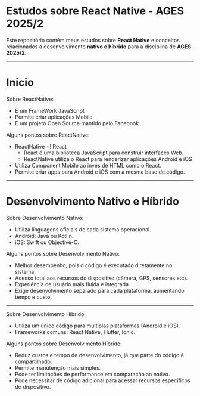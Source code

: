 # Estudos sobre React Native - AGES 2025/2  

Este repositório contém meus estudos sobre **React Native** e conceitos relacionados a desenvolvimento **nativo e híbrido** para a disciplina de **AGES 2025/2**.  

---

# Inicio 

Sobre ReactNative:  
* É um FrameWork JavaScript  
* Permite criar aplicações Mobile  
* É um projeto Open Source mantido pelo Facebook  

Alguns pontos sobre ReactNative:  
* ReactNative =! React  
  - React é uma biblioteca JavaScript para construir interfaces Web.  
  - ReactNative utiliza o React para renderizar aplicações Android e iOS  
* Utiliza Component Mobile ao invés de HTML como o React.  
* Permite criar apps para Android e iOS com a mesma base de código.  

---

# Desenvolvimento Nativo e Híbrido 

Sobre Desenvolvimento Nativo:  
* Utiliza linguagens oficiais de cada sistema operacional.  
* Android: Java ou Kotlin.  
* iOS: Swift ou Objective-C.  

Alguns pontos sobre Desenvolvimento Nativo:  
* Melhor desempenho, pois o código é executado diretamente no sistema.  
* Acesso total aos recursos do dispositivo (câmera, GPS, sensores etc).  
* Experiência de usuário mais fluida e integrada.  
* Exige desenvolvimento separado para cada plataforma, aumentando tempo e custo.  

---

Sobre Desenvolvimento Híbrido:  
* Utiliza um único código para múltiplas plataformas (Android e iOS).  
* Frameworks comuns: React Native, Flutter, Ionic.  

Alguns pontos sobre Desenvolvimento Híbrido:  
* Reduz custos e tempo de desenvolvimento, já que parte do código é compartilhado.  
* Permite manutenção mais simples.  
* Pode ter limitações de performance em comparação ao nativo.  
* Pode necessitar de código adicional para acessar recursos específicos do dispositivo.  
